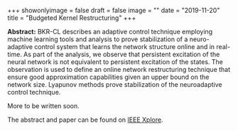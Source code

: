 +++
showonlyimage = false
draft = false
image = ""
date  = "2019-11-20"
title = "Budgeted Kernel Restructuring"
+++

**Abstract:** BKR-CL describes an adaptive control technique employing
machine learning tools and analysis to prove stabilization of a
neuro-adaptive control system that learns the network structure online
and in real-time. As part of the analysis, we observe that persistent
excitation of the neural network is not equivalent to persistent
excitation of the states.  The observation is used to define an online
network restructuring technique that ensure good approximation
capabilities given an upper bound on the network size.  Lyapunov methods
prove stabilization of the neuroadaptive control technique.
<!--more-->


More to be written soon.


The abstract and paper can be found on 
[IEEE Xplore](https://ieeexplore.ieee.org/document/6208915).
